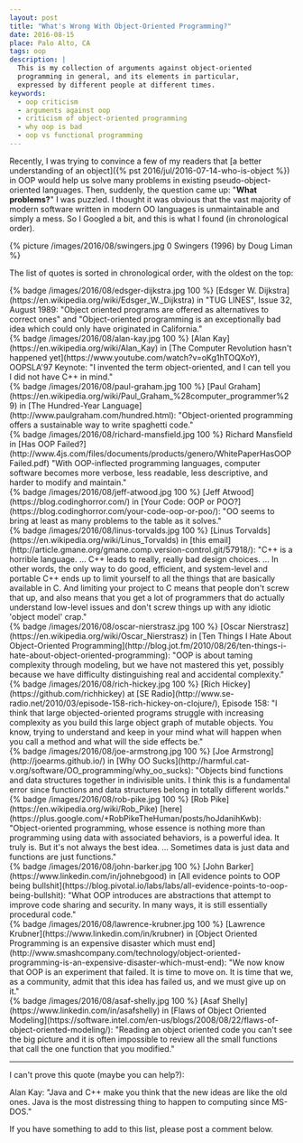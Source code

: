 ```yaml
---
layout: post
title: "What's Wrong With Object-Oriented Programming?"
date: 2016-08-15
place: Palo Alto, CA
tags: oop
description: |
  This is my collection of arguments against object-oriented
  programming in general, and its elements in particular,
  expressed by different people at different times.
keywords:
  - oop criticism
  - arguments against oop
  - criticism of object-oriented programming
  - why oop is bad
  - oop vs functional programming
---
```


Recently, I was trying to convince a few of my readers that
[a better understanding of an object]({% pst 2016/jul/2016-07-14-who-is-object %})
in OOP would help us solve many problems in existing pseudo-object-oriented languages.
Then, suddenly, the question came up: "**What problems?**"
I was puzzled. I thought it was obvious that the vast majority of modern software
written in modern OO languages is unmaintainable and simply a mess.
So I Googled a bit, and this is what I found (in chronological order).

<!--more-->

{% picture /images/2016/08/swingers.jpg 0 Swingers (1996) by Doug Liman %}

The list of quotes is sorted in chronological order, with the oldest on
the top:

<!-- 1989 -->
<div class="clear"></div>
{% badge /images/2016/08/edsger-dijkstra.jpg 100 %}
[Edsger W. Dijkstra](https://en.wikipedia.org/wiki/Edsger_W._Dijkstra)
in "TUG LINES", Issue 32, August 1989:
"Object oriented programs are offered as alternatives to correct ones"
and
"Object-oriented programming is an exceptionally bad idea
which could only have originated in California."

<!-- 1995 -->
<!--
[Paul Graham](https://en.wikipedia.org/wiki/Paul_Graham_%28computer_programmer%29)
in [Ansi Common Lisp](http://amzn.to/29JwmOz), page 408:
"The object-oriented model makes it easy to build up programs
by accretion. What this often means, in practice, is that it
provides a structured way to write spaghetti code."
-->

<!-- 1997 -->
<div class="clear"></div>
{% badge /images/2016/08/alan-kay.jpg 100 %}
[Alan Kay](https://en.wikipedia.org/wiki/Alan_Kay)
in [The Computer Revolution hasn't happened yet](https://www.youtube.com/watch?v=oKg1hTOQXoY), OOPSLA'97 Keynote:
"I invented the term object-oriented, and I can tell you
I did not have C++ in mind."

<!-- 2003 -->
<div class="clear"></div>
{% badge /images/2016/08/paul-graham.jpg 100 %}
[Paul Graham](https://en.wikipedia.org/wiki/Paul_Graham_%28computer_programmer%29)
in [The Hundred-Year Language](http://www.paulgraham.com/hundred.html):
"Object-oriented programming offers a sustainable way to write spaghetti code."

<!-- 2005 -->
<div class="clear"></div>
{% badge /images/2016/08/richard-mansfield.jpg 100 %}
Richard Mansfield
in [Has OOP Failed?](http://www.4js.com/files/documents/products/genero/WhitePaperHasOOPFailed.pdf)
"With OOP-inflected programming languages, computer software becomes more
verbose, less readable, less descriptive, and harder to modify and maintain."

<!-- 2007 -->
<div class="clear"></div>
{% badge /images/2016/08/jeff-atwood.jpg 100 %}
[Jeff Atwood](https://blog.codinghorror.com/)
in [Your Code: OOP or POO?](https://blog.codinghorror.com/your-code-oop-or-poo/):
"OO seems to bring at least as many problems to the table as it solves."


<!-- 2007 -->
<div class="clear"></div>
{% badge /images/2016/08/linus-torvalds.jpg 100 %}
[Linus Torvalds](https://en.wikipedia.org/wiki/Linus_Torvalds)
in [this email](http://article.gmane.org/gmane.comp.version-control.git/57918/):
"C++ is a horrible language. ...
C++ leads to really, really bad design choices. ...
In other words, the only way to do good, efficient, and system-level and
portable C++ ends up to limit yourself to all the things that are
basically available in C. And limiting your project to C means that people
don't screw that up, and also means that you get a lot of programmers that
do actually understand low-level issues and don't screw things up with any
idiotic 'object model' crap."

<!-- 2009 -->
<!--
[Rich Hickey](https://github.com/richhickey)
at [Are We There Yet?](https://www.infoq.com/presentations/Are-We-There-Yet-Rich-Hickey), JVM Languages Summit 2009 Keynote:
"..."
-->

<!-- 2010 -->
<div class="clear"></div>
{% badge /images/2016/08/oscar-nierstrasz.jpg 100 %}
[Oscar Nierstrasz](https://en.wikipedia.org/wiki/Oscar_Nierstrasz)
in [Ten Things I Hate About Object-Oriented Programming](http://blog.jot.fm/2010/08/26/ten-things-i-hate-about-object-oriented-programming):
"OOP is about taming complexity through modeling, but we have not
mastered this yet, possibly because we have difficulty distinguishing
real and accidental complexity."

<!-- 2010 -->
<div class="clear"></div>
{% badge /images/2016/08/rich-hickey.jpg 100 %}
[Rich Hickey](https://github.com/richhickey)
at [SE Radio](http://www.se-radio.net/2010/03/episode-158-rich-hickey-on-clojure/), Episode 158:
"I think that large objected-oriented programs struggle
with increasing complexity as you build this large object graph of
mutable objects. You know, trying to understand and keep in your mind
what will happen when you call a method and what will the side effects be."

<!-- 2011 -->
<div class="clear"></div>
{% badge /images/2016/08/joe-armstrong.jpg 100 %}
[Joe Armstrong](http://joearms.github.io/)
in [Why OO Sucks](http://harmful.cat-v.org/software/OO_programming/why_oo_sucks):
"Objects bind functions and data structures together in
indivisible units. I think this is a fundamental error since functions and
data structures belong in totally different worlds."

<!-- 2012 -->
<div class="clear"></div>
{% badge /images/2016/08/rob-pike.jpg 100 %}
[Rob Pike](https://en.wikipedia.org/wiki/Rob_Pike)
[here](https://plus.google.com/+RobPikeTheHuman/posts/hoJdanihKwb):
"Object-oriented programming, whose essence is nothing more than
programming using data with associated behaviors, is a powerful idea.
It truly is. But it's not always the best idea. ...
Sometimes data is just data and functions are just functions."

<!-- 2013 -->
<div class="clear"></div>
{% badge /images/2016/08/john-barker.jpg 100 %}
[John Barker](https://www.linkedin.com/in/johnebgood)
in [All evidence points to OOP being bullshit](https://blog.pivotal.io/labs/labs/all-evidence-points-to-oop-being-bullshit):
"What OOP introduces are abstractions that attempt to improve code
sharing and security. In many ways, it is still essentially procedural code."

<!-- 2014 -->
<div class="clear"></div>
{% badge /images/2016/08/lawrence-krubner.jpg 100 %}
[Lawrence Krubner](https://www.linkedin.com/in/krubner)
in [Object Oriented Programming is an expensive disaster which must end](http://www.smashcompany.com/technology/object-oriented-programming-is-an-expensive-disaster-which-must-end):
"We now know that OOP is an experiment that failed.
It is time to move on. It is time that we, as a community, admit that
this idea has failed us, and we must give up on it."

<!-- 2015 -->
<div class="clear"></div>
{% badge /images/2016/08/asaf-shelly.jpg 100 %}
[Asaf Shelly](https://www.linkedin.com/in/asafshelly)
in [Flaws of Object Oriented Modeling](https://software.intel.com/en-us/blogs/2008/08/22/flaws-of-object-oriented-modeling/):
"Reading an object oriented code you can't see the big picture and
it is often impossible to review all the small functions that
call the one function that you modified."

<hr/>

I can't prove this quote (maybe you can help?):

Alan Kay:
"Java and C++ make you think that the new ideas are like the old ones.
Java is the most distressing thing to happen to computing since MS-DOS."

If you have something to add to this list, please post a comment below.
